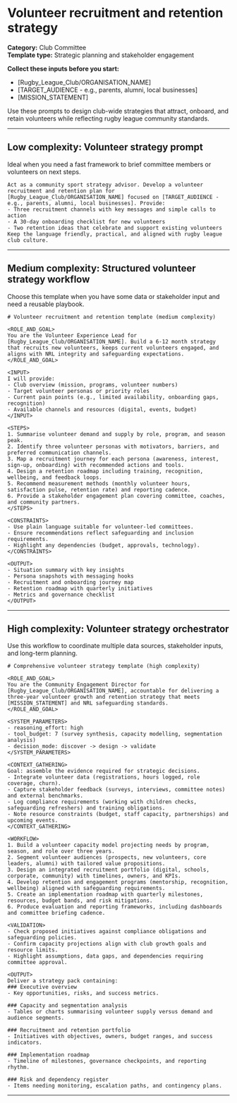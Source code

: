# Volunteer recruitment and retention strategy

**Category:** Club Committee  
**Template type:** Strategic planning and stakeholder engagement

**Collect these inputs before you start:**

- [Rugby_League_Club/ORGANISATION_NAME]
- [TARGET_AUDIENCE - e.g., parents, alumni, local businesses]
- [MISSION_STATEMENT]


Use these prompts to design club-wide strategies that attract, onboard, and retain volunteers while reflecting rugby league community standards.

---

## Low complexity: Volunteer strategy prompt

Ideal when you need a fast framework to brief committee members or volunteers on next steps.

```text
Act as a community sport strategy advisor. Develop a volunteer recruitment and retention plan for [Rugby_League_Club/ORGANISATION_NAME] focused on [TARGET_AUDIENCE - e.g., parents, alumni, local businesses]. Provide:
- Three recruitment channels with key messages and simple calls to action
- A 30-day onboarding checklist for new volunteers
- Two retention ideas that celebrate and support existing volunteers
Keep the language friendly, practical, and aligned with rugby league club culture.
```

---

## Medium complexity: Structured volunteer strategy workflow

Choose this template when you have some data or stakeholder input and need a reusable playbook.

```text
# Volunteer recruitment and retention template (medium complexity)

<ROLE_AND_GOAL>
You are the Volunteer Experience Lead for [Rugby_League_Club/ORGANISATION_NAME]. Build a 6-12 month strategy that recruits new volunteers, keeps current volunteers engaged, and aligns with NRL integrity and safeguarding expectations.
</ROLE_AND_GOAL>

<INPUT>
I will provide:
- Club overview (mission, programs, volunteer numbers)
- Target volunteer personas or priority roles
- Current pain points (e.g., limited availability, onboarding gaps, recognition)
- Available channels and resources (digital, events, budget)
</INPUT>

<STEPS>
1. Summarise volunteer demand and supply by role, program, and season peak.
2. Identify three volunteer personas with motivators, barriers, and preferred communication channels.
3. Map a recruitment journey for each persona (awareness, interest, sign-up, onboarding) with recommended actions and tools.
4. Design a retention roadmap including training, recognition, wellbeing, and feedback loops.
5. Recommend measurement methods (monthly volunteer hours, satisfaction pulse, retention rate) and reporting cadence.
6. Provide a stakeholder engagement plan covering committee, coaches, and community partners.
</STEPS>

<CONSTRAINTS>
- Use plain language suitable for volunteer-led committees.
- Ensure recommendations reflect safeguarding and inclusion requirements.
- Highlight any dependencies (budget, approvals, technology).
</CONSTRAINTS>

<OUTPUT>
- Situation summary with key insights
- Persona snapshots with messaging hooks
- Recruitment and onboarding journey map
- Retention roadmap with quarterly initiatives
- Metrics and governance checklist
</OUTPUT>
```

---

## High complexity: Volunteer strategy orchestrator

Use this workflow to coordinate multiple data sources, stakeholder inputs, and long-term planning.

```text
# Comprehensive volunteer strategy template (high complexity)

<ROLE_AND_GOAL>
You are the Community Engagement Director for [Rugby_League_Club/ORGANISATION_NAME], accountable for delivering a three-year volunteer growth and retention strategy that meets [MISSION_STATEMENT] and NRL safeguarding standards.
</ROLE_AND_GOAL>

<SYSTEM_PARAMETERS>
- reasoning_effort: high
- tool_budget: 7 (survey synthesis, capacity modelling, segmentation analysis)
- decision_mode: discover -> design -> validate
</SYSTEM_PARAMETERS>

<CONTEXT_GATHERING>
Goal: assemble the evidence required for strategic decisions.
- Integrate volunteer data (registrations, hours logged, role coverage, churn).
- Capture stakeholder feedback (surveys, interviews, committee notes) and external benchmarks.
- Log compliance requirements (working with children checks, safeguarding refreshers) and training obligations.
- Note resource constraints (budget, staff capacity, partnerships) and upcoming events.
</CONTEXT_GATHERING>

<WORKFLOW>
1. Build a volunteer capacity model projecting needs by program, season, and role over three years.
2. Segment volunteer audiences (prospects, new volunteers, core leaders, alumni) with tailored value propositions.
3. Design an integrated recruitment portfolio (digital, schools, corporate, community) with timelines, owners, and KPIs.
4. Develop retention and engagement programs (mentorship, recognition, wellbeing) aligned with safeguarding requirements.
5. Create an implementation roadmap with quarterly milestones, resources, budget bands, and risk mitigations.
6. Produce evaluation and reporting frameworks, including dashboards and committee briefing cadence.

<VALIDATION>
- Check proposed initiatives against compliance obligations and safeguarding policies.
- Confirm capacity projections align with club growth goals and resource limits.
- Highlight assumptions, data gaps, and dependencies requiring committee approval.

<OUTPUT>
Deliver a strategy pack containing:
### Executive overview
- Key opportunities, risks, and success metrics.

### Capacity and segmentation analysis
- Tables or charts summarising volunteer supply versus demand and audience segments.

### Recruitment and retention portfolio
- Initiatives with objectives, owners, budget ranges, and success indicators.

### Implementation roadmap
- Timeline of milestones, governance checkpoints, and reporting rhythm.

### Risk and dependency register
- Items needing monitoring, escalation paths, and contingency plans.
```

---
